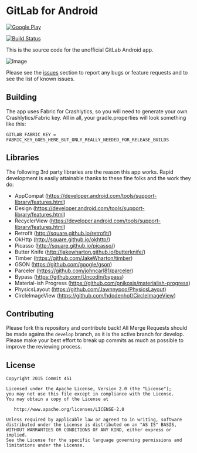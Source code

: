 # GitLab for Android
[![Google Play](http://developer.android.com/images/brand/en_generic_rgb_wo_45.png)](https://play.google.com/store/apps/details?id=com.commit451.gitlab)

[![Build Status](https://travis-ci.org/Commit451/GitLabAndroid.svg?branch=master)](https://travis-ci.org/Commit451/GitLabAndroid)

This is the source code for the unofficial GitLab Android app.

![Image](https://raw.githubusercontent.com/Commit451/GitLabAndroid/master/ic_launcher-web.png)

Please see the [issues](https://gitlab.com/Commit451/GitLabAndroid/issues) section to
report any bugs or feature requests and to see the list of known issues.

## Building
The app uses Fabric for Crashlytics, so you will need to generate your own Crashlytics/Fabric key. All in all, your gradle.properties will look something like this:
```Gradle
GITLAB_FABRIC_KEY = FABRIC_KEY_GOES_HERE_BUT_ONLY_REALLY_NEEDED_FOR_RELEASE_BUILDS
```
## Libraries
The following 3rd party libraries are the reason this app works. Rapid development is easily attainable thanks to these fine folks and the work they do:

- AppCompat (https://developer.android.com/tools/support-library/features.html)
- Design (https://developer.android.com/tools/support-library/features.html)
- RecyclerView (https://developer.android.com/tools/support-library/features.html)
- Retrofit (http://square.github.io/retrofit/)
- OkHttp (http://square.github.io/okhttp/)
- Picasso (http://square.github.io/picasso/)
- Butter Knife (http://jakewharton.github.io/butterknife/)
- Timber (https://github.com/JakeWharton/timber)
- GSON (https://github.com/google/gson)
- Parceler (https://github.com/johncarl81/parceler)
- Bypass (https://github.com/Uncodin/bypass)
- Material-ish Progress (https://github.com/pnikosis/materialish-progress)
- PhysicsLayout (https://github.com/Jawnnypoo/PhysicsLayout)
- CircleImageView (https://github.com/hdodenhof/CircleImageView)

## Contributing
Please fork this repository and contribute back! All Merge Requests should be made agains the `develop` branch, as it is the active branch for develop. Please make your best effort to break up commits as much as possible to improve the reviewing process.

License
--------

    Copyright 2015 Commit 451

    Licensed under the Apache License, Version 2.0 (the "License");
    you may not use this file except in compliance with the License.
    You may obtain a copy of the License at

       http://www.apache.org/licenses/LICENSE-2.0

    Unless required by applicable law or agreed to in writing, software
    distributed under the License is distributed on an "AS IS" BASIS,
    WITHOUT WARRANTIES OR CONDITIONS OF ANY KIND, either express or implied.
    See the License for the specific language governing permissions and
    limitations under the License.